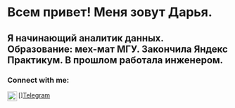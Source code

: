 # Всем привет! Меня зовут Дарья. 
## Я начинающий аналитик данных. Образование: мех-мат МГУ. Закончила Яндекс Практикум. В прошлом работала инженером.
### Connect with me:
[<img align="left" alt="opa_oz | Telegram" width="22px" src="https://cdn.jsdelivr.net/npm/simple-icons@v3/icons/twitter.svg" />][Telegram](https://t.me/stierlits)
